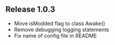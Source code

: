 ## Release 1.0.3
* Move isModded flag to class Awake()
* Remove debugging logging statements
* Fix name of config file in README